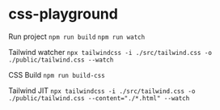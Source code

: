 # css-playground

Run project
`npm run build`
`npm run watch`


Tailwind watcher
`npx tailwindcss -i ./src/tailwind.css -o ./public/tailwind.css --watch`

CSS Build
`npm run build-css`

Tailwind JIT
`npx tailwindcss -i ./src/tailwind.css -o ./public/tailwind.css --content="./*.html" --watch
`
